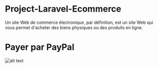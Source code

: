 # Project-Laravel-Ecommerce

Un site Web de commerce électronique, par définition, est un site Web qui vous permet d'acheter des biens physiques ou des produits en ligne.

# Payer par PayPal



![alt text](http://logos-marques.com/wp-content/uploads/2020/01/Paypal-logo.png/to/img.png)

